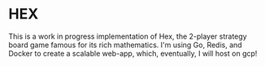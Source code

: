 # HEX
This is a work in progress implementation of Hex, the 2-player strategy board game famous for its rich mathematics. I'm using Go, Redis, and Docker to create a scalable web-app, which, eventually, I will host on gcp!

